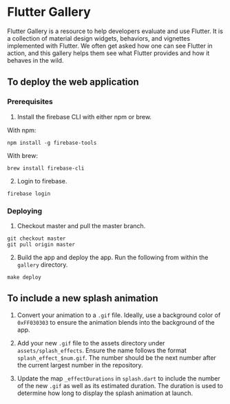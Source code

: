# Flutter  Gallery

Flutter Gallery is a resource to help developers evaluate and use Flutter.
It is a collection of material design widgets, behaviors, and vignettes
implemented with Flutter. We often get asked how one can see Flutter in
action, and this gallery helps them see what Flutter provides and how it
behaves in the wild.

## To deploy the web application

### Prerequisites

1. Install the firebase CLI with either npm or brew.

With npm:
```
npm install -g firebase-tools
```

With brew:
```
brew install firebase-cli
```

2. Login to firebase.

```
firebase login
```

### Deploying

1. Checkout master and pull the master branch.

```
git checkout master
git pull origin master
```

2. Build the app and deploy the app. Run the following from within the `gallery` directory.

```
make deploy
```

## To include a new splash animation

1. Convert your animation to a `.gif` file. Ideally, use a background color of `0xFF030303` to ensure the animation blends into the background of the app.

2. Add your new `.gif` file to the assets directory under `assets/splash_effects`. Ensure the name follows the format `splash_effect_$num.gif`. The number should be the next number after the current largest number in the repository.

3. Update the map `_effectDurations` in `splash.dart` to include the number of the new `.gif` as well as its estimated duration. The duration is used to determine how long to display the splash animation at launch.
